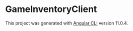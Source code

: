 # GameInventoryClient

This project was generated with [Angular CLI](https://github.com/angular/angular-cli) version 11.0.4.

